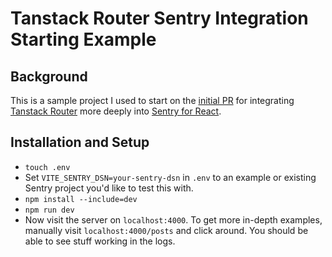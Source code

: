 # Tanstack Router Sentry Integration Starting Example

## Background

This is a sample project I used to start on the [initial PR]()
for integrating [Tanstack Router](https://tanstack.com/router/latest) more deeply into [Sentry for React](https://docs.sentry.io/platforms/javascript/guides/react/).

## Installation and Setup

- `touch .env`
- Set `VITE_SENTRY_DSN=your-sentry-dsn` in `.env` to an example or existing Sentry project you'd like to test this with.
- `npm install --include=dev`
- `npm run dev`
- Now visit the server on `localhost:4000`. To get more in-depth examples, manually visit `localhost:4000/posts` and click around. You should be able to see stuff working in the logs.
